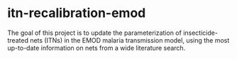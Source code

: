 # itn-recalibration-emod

The goal of this project is to update the parameterization of insecticide-treated nets (ITNs) in the EMOD malaria transmission model, using the most up-to-date information on nets from a wide literature search.
